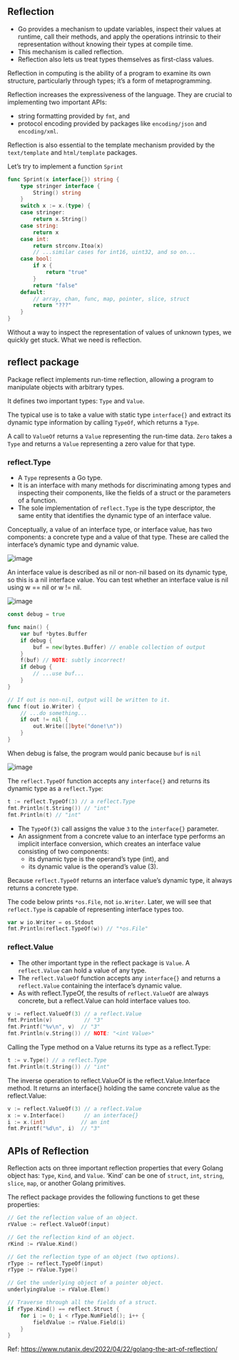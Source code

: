 ## Reflection
* Go provides a mechanism to update variables, inspect their values at runtime, call their methods,
and apply the operations intrinsic to their representation without knowing their types at compile time. 
* This mechanism is called reflection.
* Reflection also lets us treat types themselves as first-class values.


Reflection in computing is the ability of a program to examine its own structure, particularly through types; it’s a form of metaprogramming.


Reflection increases the expressiveness of the language. They are crucial to implementing two important APIs: 
* string formatting provided by `fmt`, and
* protocol encoding provided by packages like `encoding/json` and `encoding/xml`.

Reflection is also essential to the template mechanism provided by the `text/template` and `html/template` packages.


Let’s try to implement a function `Sprint`

```go
func Sprint(x interface{}) string {
    type stringer interface {
        String() string
    }
    switch x := x.(type) {
    case stringer:
        return x.String()
    case string:
        return x
    case int:
        return strconv.Itoa(x)
        // ...similar cases for int16, uint32, and so on...
    case bool:
        if x {
            return "true"
        }
        return "false"
    default:
        // array, chan, func, map, pointer, slice, struct
        return "???"
    }
}
```

Without a way to inspect the representation of values of unknown types, we quickly get stuck. What we need is reflection.

## reflect package

Package reflect implements run-time reflection, allowing a program to manipulate objects with arbitrary types.

It defines two important types: `Type` and `Value`.

The typical use is to take a value with static type `interface{}` and extract its dynamic type information by calling `TypeOf`, which returns a `Type`.

A call to `ValueOf` returns a `Value` representing the run-time data. `Zero` takes a `Type` and returns a `Value` representing a zero value for that type. 


### reflect.Type

* A `Type` represents a Go type.
* It is an interface with many methods for discriminating among types and inspecting their components, like the fields of a struct or the parameters of a function.
* The sole implementation of `reflect.Type` is the type descriptor, the same entity that identifies the dynamic type of an interface value.

Conceptually, a value of an interface type, or interface value, has two components: a concrete type and a value of that type. These are called the interface’s dynamic type and dynamic value.

![image](https://github.com/user-attachments/assets/aae7a52b-f9bd-4c50-892e-021929eef0c2)

An interface value is described as nil or non-nil based on its dynamic type, so this is a nil interface value. You can test whether an interface value is nil using w == nil or w != nil.

![image](https://github.com/user-attachments/assets/f7c8017c-a4ff-4483-b6b8-0007ac0d784e)

```go
const debug = true

func main() {
    var buf *bytes.Buffer
    if debug {
        buf = new(bytes.Buffer) // enable collection of output
    }
    f(buf) // NOTE: subtly incorrect!
    if debug {
        // ...use buf...
    }
}

// If out is non-nil, output will be written to it.
func f(out io.Writer) {
    // ...do something...
    if out != nil {
        out.Write([]byte("done!\n"))
    }
}
```

When debug is false, the program would panic because `buf` is `nil`

![image](https://github.com/user-attachments/assets/cef4f70c-7614-4321-9f13-cd4c2130d56f)



The `reflect.TypeOf` function accepts any `interface{}` and returns its dynamic type as a `reflect.Type`:

```go
t := reflect.TypeOf(3) // a reflect.Type
fmt.Println(t.String()) // "int"
fmt.Println(t) // "int"
```

* The `TypeOf(3)` call assigns the value `3` to the `interface{}` parameter.
* An assignment from a concrete value to an interface type performs an implicit interface conversion, which creates an interface value consisting of two components:
  - its dynamic type is the operand’s type (int), and
  - its dynamic value is the operand’s value (3).

Because `reflect.TypeOf` returns an interface value’s dynamic type, it always returns a concrete type.

The code below prints `*os.File`, not `io.Writer`. Later, we will see that `reflect.Type` is capable of representing interface types too.

```go
var w io.Writer = os.Stdout
fmt.Println(reflect.TypeOf(w)) // "*os.File"
```

### reflect.Value

* The other important type in the reflect package is `Value`. A `reflect.Value` can hold a value of any type.
* The `reflect.ValueOf` function accepts any `interface{}` and returns a `reflect.Value` containing the interface’s dynamic value.
* As with reflect.TypeOf, the results of `reflect.ValueOf` are always concrete, but a reflect.Value can hold interface values too.

```go
v := reflect.ValueOf(3) // a reflect.Value
fmt.Println(v)          // "3"
fmt.Printf("%v\n", v)  // "3"
fmt.Println(v.String()) // NOTE: "<int Value>"
```

Calling the Type method on a Value returns its type as a reflect.Type:

```go
t := v.Type() // a reflect.Type
fmt.Println(t.String()) // "int"
```

The inverse operation to reflect.ValueOf is the reflect.Value.Interface method. It returns an interface{} holding the same concrete value as the reflect.Value:

```go
v := reflect.ValueOf(3) // a reflect.Value
x := v.Interface()      // an interface{}
i := x.(int)           // an int
fmt.Printf("%d\n", i)  // "3"
```

## APIs of Reflection

Reflection acts on three important reflection properties that every Golang object has: `Type`, `Kind`, and `Value`. ‘Kind’ can be one of `struct`, `int`, `string`, `slice`, `map`, or another Golang primitives.

The reflect package provides the following functions to get these properties:

```go
// Get the reflection value of an object.
rValue := reflect.ValueOf(input)

// Get the reflection kind of an object.
rKind := rValue.Kind()

// Get the reflection type of an object (two options).
rType := reflect.TypeOf(input)
rType := rValue.Type()

// Get the underlying object of a pointer object.
underlyingValue := rValue.Elem()

// Traverse through all the fields of a struct.
if rType.Kind() == reflect.Struct {
	for i := 0; i < rType.NumField(); i++ {
		fieldValue := rValue.Field(i)
	}
}
```

Ref: https://www.nutanix.dev/2022/04/22/golang-the-art-of-reflection/
